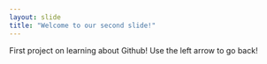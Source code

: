 ```yaml
---
layout: slide
title: "Welcome to our second slide!"
---
```

First project on learning about Github!
Use the left arrow to go back!
